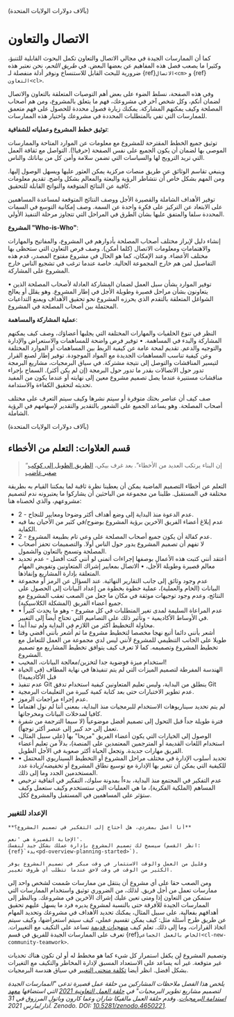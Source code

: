 (بآلاف دولارات الولايات المتحدة)
# الاتصال والتعاون

كما أن الممارسات الجيدة في مجالي الاتصال والتعاون تكمل البحوث القابلية للتنبؤ، وكثيرا ما يصعب فصل هذه المفاهيم عن بعضها البعض. في _طريق اللحم_، نحن نعتبر هذه ضرورية للبحث القابل للاستنساخ ونوفر أدلة منفصلة لـ {ref}`الاتصال<cm>` و {ref}`التعاون<cl>`.

وفي هذه الصفحة، نسلط الضوء على بعض أهم التوصيات المتعلقة بالتعاون والاتصال لضمان أنكم، وكل شخص آخر في مشروعك، فهم ما يتعلق بالمشروع، ومن هم أصحاب المصلحة وكيف يمكنهم المشاركة. يمكنك زيارة فصول محددة للحصول على فهم متعمق للممارسات التي تفي بالمتطلبات المحددة في مشروعك واختيار هذه الممارسات.

**توثيق خطط المشروع وعملياته للشفافية**:

توثيق جميع الخطط المقترحة للمشروع مع معلومات عن الموارد المتاحة والممارسات الموصى بها لضمان أن يكون الجميع على نفس الصفحة (حرفيا!). التواصل مع ثقافة العمل التي تريد الترويج لها والسياسات التي تضمن سلامة وأمن كل من بياناتك والناس.

وينبغي تقاسم الوثائق عن طريق منصات مركزية يمكن العثور عليها ويسهل الوصول إليها. ومن المهم بشكل خاص أن نتشاطر الرؤية والبعثة والمعالم بشكل واضح. تقديم معلومات كافية عن النتائج المتوقعة والنواتج القابلة للتحقيق.

توفير الأهداف الشاملة والقصيرة الأجل ووصف النتائج المتوقعة لمساعدة المساهمين على الابتعاد عن التركيز على فكرة واحدة عن السمة. وصف إمكانية التوسع في السمات المحددة سلفا والمتفق عليها بشأن الطرق في المراحل التي تتجاوز مرحلة التنفيذ الأولي.

**المشروع "Who-is-Who"**:

إنشاء دليل لإبراز مختلف أصحاب المصلحة بأدوارهم في المشروع، والمفاتيح والمهارات والاهتمامات ومعلومات الاتصال (كلما أمكن). وصف فرص التعاون التي ستحظى بها مختلف الأعضاء. وعند الإمكان، كما هو الحال في مشروع مفتوح المصدر، قدم هذه التفاصيل لمن هم خارج المجموعة الحالية. خاصة عندما ترغب في تشجيع الناس خارج المشروع على المشاركة.

• توفير الموارد بشأن سبل العمل لضمان المشاركة العادلة لأصحاب المصلحة الذين يتعاونون بشأن مراحل قصيرة وطويلة الأجل في إطار المشروع. وهو يقلل أو يعالج الشواغل المتعلقة بالتقدم الذي يحرزه المشروع نحو تحقيق الأهداف ويمنع التداعيات المحتملة بين أصحاب المصلحة في المشروع.

**عملية المشاركة والمساهمة**:

النظر في تنوع الخلفيات والمهارات المختلفة التي يجلبها أعضاؤك، وصف كيف يمكنهم المشاركة والبدء في المساهمة. • توفير فرص واضحة للمساهمات والاستعراض والإدارة والتوجيه والدعم. تقديم لمحة عامة عن كيفية الربط بين المساهمات أو الموارد المختلفة وعن كيفية تناسب المساهمات الجديدة مع المواد الموجودة. توفير إطار لصنع القرار لتيسير المناقشات والتوصل إلى نتيجة مشتركة. في سياق البرمجيات، مشاريع البرمجة تدور حول الاتصالات بقدر ما تدور حول البرمجة (إن لم يكن أكثر). السماح بإجراء مناقشات مستنيرة عندما يصل تصميم مشروع معين إلى نهايته أو عندما يكون من المفيد تحديثه لتحقيق الكفاءة والاستدامة.

صف كيف أن عناصر بحثك متوفرة أو سيتم نشرها وكيف سيتم التعرف على مختلف أصحاب المصلحة. وهو يساعد الجميع على الشعور بالتقدير والتقدير لإسهامهم في الرؤية الشاملة.


<!--
(pd-overview-repro-turingway)=
## _The Turing Way_ Chapter for Communication and Collaboration

We recommend reading the following chapters to understand effective communication and collaboration for project design.

### Basic Requirements
- {ref}`<>`
- {ref}`<>`
- {ref}`<>`

### Advanced Requirements
- {ref}`<>`
- {ref}`<>`
-->

(بآلاف دولارات الولايات المتحدة)
## قسم العلاوات: التعلم من الأخطاء

> “إن البناء يرتكب العديد من الأخطاء”. بعد غرف بيكي، [الطريق الطويل إلى كوكب صغير غاضب](https://www.goodreads.com/work/quotes/42270825)

التعلم عن أخطاء التصميم الماضية يمكن أن يعطينا نظرة ثاقبة لما يمكننا القيام به بطريقة مختلفة في المستقبل. طلبنا من مجموعة من الباحثين أن يشاركوا ما يعتبرونه ندم لتصميم مشروعهم، والذي لخصناه هنا:

- 2 - عدم الدعوة منذ البداية إلى وضع أهداف أكثر وضوحا ومعايير للنجاح.
- عدم إبلاغ أعضاء الفريق الآخرين برؤية المشروع بوضوح/في كثير من الأحيان بما فيه الكفاية.
- 2 - عدم كفالة أن يكون جميع أصحاب المصلحة على وعي تام بطبيعة المشروع.
- لا تفهم أن تصميم المشروع يدور حول الناس أولا. والتصميمات تحفز أصحاب المصلحة وتسمح بالتعاون والشمول.
- أعتقد أنني كتبت هذه الأعمال بوصفها إجراءات أتمنى لو أنني كنت أفضل - عدم تحديد معالم قصيرة وطويلة الأجل، • الاتصال بمعايير إشراك المتعاونين وتفويض المهام المتعلقة بإدارة المشاريع وإنفاذها.
- عدم وجود وثائق إلى جانب التقارير النهائية. عند السؤال عن الرمز أو مجموعة البيانات (الخام والعملية)، عملية خطوة بخطوة من إعداد البيانات إلى الحصول على النتائج، وعدم وجود توجيهات موثقة في مكان ما جعل من الصعب تعقب المشروع مع جميع أعضاء الفريق (المشكلة الكلاسيكية).
- • عدم المراعاة السليمة لمدى تغير المتطلبات في كل مشروع - وهو ما يحدث كثيراً في الأوساط الأكاديمية - وتأثير ذلك على التصاميم التي تحتاج أيضاً إلى التغيير.
- محاولة التخطيط أكثر من اللازم في البداية ولم تبدأ أبدا.
- أشعر بأنني دائما أتبع نهجا مخصصا لتخطيط مشروع ما ثم أشعر بأنني أقضي وقتا طويلا على الجانب التنظيمي للمشروع لأنني ليس لدي مجموعة من العمل للتعامل مع تخطيط المشروع وتصميمه. كما لا تعرف كيف يتوافق تخطيط المشاريع مع تصميم المشروع.
- استخدام ميزة فوضوية جدا لتخزين/معالجة البيانات، المخيب!
- الهندسة المفرطة لتصميم الميزات التي لم يتم تنفيذها في نهاية المطاف (في الحياة قبل الأكاديمية!)
- عدم تنفيذ Git ينطلق من البداية، وليس تعليم المتعاونين كيفية استخدام تدفق Git
- عدم تطوير الاختبارات حتى بعد كتابة كمية كبيرة من التعليمات البرمجية.
- عدم إجراء مراجعات الرموز.
- لم يتم تحديد سيناريوهات الاستخدام للبرمجيات منذ البداية، بمعنى أننا لم نول اهتماما كافيا لمدخلات البيانات ومخرجاتها.
- فترة طويلة جداً قبل التحول إلى تصميم أفضل موضوعياً (لا سيما الترجمة من شفرة تعمل إلى حد كبير إلى عنصر أكثر توجهاً).
- الوصول إلى الخيارات التي يكون أعضاء الفريق "مريحا" بها (على سبيل المثال، استخدام اللغات القديمة أو المترجمين المعتمدين على المنصة)، بدلاً من تعليم أعضاء الفريق مهارات جديدة. وتجعل الحياة أكثر صعوبة في الأجل الطويل.
- • تحديد أسلوب الإدارة في مختلف مراحل المشروع أو التخطيط السيناريوي المحتمل للكيفية التي يمكن أن تتغير بها الإدارة مع توسيع نطاق المشروع أو تخفيضه/زيادة عدد المستخدمين الجدد وما إلى ذلك.
- عدم التفكير في المجتمع منذ البداية، بدءاً بمدونة سلوك، التفكير في اتفاقية ترخيص المساهم (الملكية الفكرية)، ما هي العمليات التي ستستخدم وكيف ستعمل وكيف ستؤثر على المساهمين في المستقبل والمشروع ككل.

### الإعداد للتغيير

```{note}
**أنا أعمل بمفردي، هل أحتاج إلى التفكير في تصميم المشروع؟**

الإجابة القصيرة هي 'نعم'.
سيسمح لك تصميم المشروع بإدارة عملك بشكل جيد لنفسك (انظر القسم: {ref}`بدء<pd-overview-planning-started>`).

وقليل من العمل والوقت الاستثمار في وقت مبكر في تصميم المشروع يوفر الكثير من الوقت في وقت لاحق عندما تتطلب أي ظروف تغيير.
```

ومن الصعب حقا على أي مشروع أن ينتقل من ممارسات صُممت لشخص واحد إلى ممارسات تعمل من أجل فريق. لذلك، من الضروري توثيق واستخدام الممارسات التي ستمكن من التعاون إذا ومتى تعين عليك إشراك الآخرين في مشروعك. وبالنظر إلى الممارسات الجيدة للأفرقة حتى بالنسبة لمشروع يديره فرد ما يسهل عليهم تحقيق أهدافهم بفعالية. على سبيل المثال، يمكنك تحديد الأهداف في مشروعك وتحديد المهام عن طريق طرح أسئلة مثل: كيف يمكن تقسيم عملي، كيف سيتم استعراضها، وكيف سيتم اتخاذ القرارات، وما إلى ذلك. تعلم كيف [منهجيات قديمة](http://www.agilenutshell.com/) تساعد على التكيف مع التغييرات. تعرف على الممارسات الجيدة للفريق في قسم {ref}`الخاص بالعمل الجماعي<cl-new-community-teamwork>`.

وتصميم المشروع لن يكفل استمرار كل شيء كما هو مخطط له أو لن تكون هناك تحديات غير متوقعة. غير أنه يساعد على الاستعداد المسبق لإدارة المخاطر والتكيف مع التغيرات بشكل أفضل. انظر أيضا [تكلفة منحنى التغيير](http://www.agilemodeling.com/essays/costOfChange.htm) في سياق هندسة البرمجيات.

_يلخص هذا الفصل ملاحظات المشاركين من حلقة عمل قصيرة تدعى "الممارسات الجيدة لتصميم مشاريع تطوير البرمجيات" في [حلقة العمل التعاونية 2021](https://www.software.ac.uk/cw21)  التي استضافها [معهد استدامة البرمجيات](https://www.software.ac.uk). وقدم حلقة العمل مالفيكا شاران وعما كارون وباتول المرزوق في 31 آذار/مارس 2021. Zenodo. DOI: [10.5281/zenodo.4650221](https://doi.org/10.5281/zenodo.4650221)._
